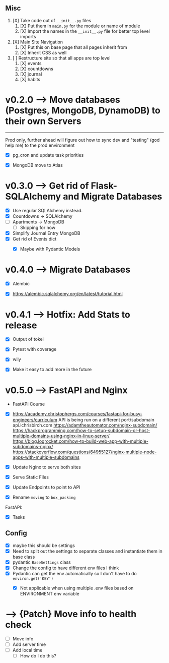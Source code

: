 ## Misc
1. [X] Take code out of `__init__.py` files
   1. [X] Put them in `main.py` for the module or name of module
   2. [X] Import the names in the `__init__.py` file for better top level imports
2. [X] Main Site Navigation
   1. [X] Put this on base page that all pages inherit from
   2. [X] Inherit CSS as well
3. [ ] Restructure site so that all apps are top level
      1. [X] events
      2. [X] countdowns
      3. [X] journal
      4. [X] habits



# v0.2.0 --> Move databases (Postgres, MongoDB, DynamoDB) to their own Servers
---
Prod only, further ahead will figure out how to sync dev and "testing" (god help me) to the prod environment
- [X] pg_cron and update task priorities
- [X] MongoDB move to Atlas



# v0.3.0 --> Get rid of Flask-SQLAlchemy and Migrate Databases
- [X] Use regular SQLAlchemy instead.
- [X] Countdowns -> SQLAlchemy
- [ ] Apartments -> MongoDB
  - [ ] Skipping for now
- [X] Simplify Journal Entry MongoDB
- [X] Get rid of Events dict
  - [X] Maybe with Pydantic Models



# v0.4.0 --> Migrate Databases
- [X] Alembic
- [X] https://alembic.sqlalchemy.org/en/latest/tutorial.html



# v0.4.1 --> Hotfix: Add Stats to release
- [X] Output of tokei
- [X] Pytest with coverage
- [X] wily
- [X] Make it easy to add more in the future



# v0.5.0 --> FastAPI and Nginx
- FastAPI Course
- [X] https://academy.christophergs.com/courses/fastapi-for-busy-engineers/curriculum
API is being run on a different port/subdomain
api.ichrisbirch.com
https://adamtheautomator.com/nginx-subdomain/
https://hackprogramming.com/how-to-setup-subdomain-or-host-multiple-domains-using-nginx-in-linux-server/
https://blog.logrocket.com/how-to-build-web-app-with-multiple-subdomains-nginx/
https://stackoverflow.com/questions/64955127/nginx-multiple-node-apps-with-multiple-subdomains

- [X] Update Nginx to serve both sites 
- [X] Serve Static Files
- [X] Update Endpoints to point to API
- [X] Rename `moving` to `box_packing`

FastAPI:
- [X] Tasks

## Config
  - [X] maybe this should be settings
  - [X] Need to split out the settings to separate classes and instantiate them in base class
  - [X] pydantic `BaseSettings` class
  - [X] Change the config to have different env files I think
  - [X] Pydantic can get the env automatically so I don't have to do `environ.get('KEY')`
    - [X] Not applicable when using multiple .env files based on ENVIRONMENT env variable



# --> {Patch} Move info to health check
- [ ] Move info
- [ ] Add server time
- [ ] Add local time
  - [ ] How do I do this?
